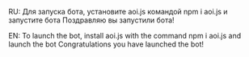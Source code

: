 RU: 
Для запуска бота, установите aoi.js командой npm i aoi.js и запустите бота
Поздравляю вы запустили бота!

EN: 
To launch the bot, install aoi.js with the command npm i aoi.js and launch the bot
Congratulations you have launched the bot!
